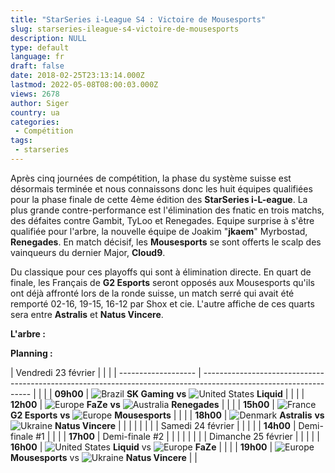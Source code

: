```yaml
---
title: "StarSeries i-League S4 : Victoire de Mousesports"
slug: starseries-ileague-s4-victoire-de-mousesports
description: NULL
type: default
language: fr
draft: false
date: 2018-02-25T23:13:14.000Z
lastmod: 2022-05-08T08:00:03.000Z
views: 2678
author: Siger
country: ua
categories:
 - Compétition
tags:
 - starseries
---
```

Après cinq journées de compétition, la phase du système suisse est désormais terminée et nous connaissons donc les huit équipes qualifiées pour la phase finale de cette 4ème édition des **StarSeries i-L-eague**. La plus grande contre-performance est l'élimination des fnatic en trois matchs, des défaites contre Gambit, TyLoo et Renegades. Equipe surprise à s'être qualifiée pour l'arbre, la nouvelle équipe de Joakim "**jkaem**" Myrbostad, **Renegades**. En match décisif, les **Mousesports** se sont offerts le scalp des vainqueurs du dernier Major, **Cloud9**.

Du classique pour ces playoffs qui sont à élimination directe. En quart de finale, les Français de **G2 Esports** seront opposés aux Mousesports qu'ils ont déjà affronté lors de la ronde suisse, un match serré qui avait été remporté 02-16, 19-15, 16-12 par Shox et cie. L'autre affiche de ces quarts sera entre **Astralis** et **Natus Vincere**.

**L'arbre :** 

**Planning :**

| Vendredi 23 février |                                                                                                                   |  |
| ------------------- | ----------------------------------------------------------------------------------------------------------------- |  |
| | **09h00**         | ![Brazil](/images/countries/br.svg)⁠ **SK Gaming** **vs** ![United States](/images/countries/us.svg)⁠ **Liquid**  |  |
| | **12h00**         | ![Europe](/images/countries/eu.svg)⁠ **FaZe** **vs** ![Australia](/images/countries/au.svg)⁠ **Renegades**        |  |
| | **15h00**         | ![France](/images/countries/fr.svg)⁠ **G2 Esports** **vs** ![Europe](/images/countries/eu.svg)⁠ **Mousesports**   |  |
| | **18h00**         | ![Denmark](/images/countries/dk.svg)⁠ **Astralis** **vs** ![Ukraine](/images/countries/ua.svg)⁠ **Natus Vincere** |  |
| |                   |                                                                                                                   |  |
| Samedi 24 février   |                                                                                                                   |  |
| | **14h00**         | Demi-finale #1                                                                                                    |  |
| | **17h00**         | Demi-finale #2                                                                                                    |  |
| |                   |                                                                                                                   |  |
| Dimanche 25 février |                                                                                                                   |  |
| | **16h00**         | ![United States](/images/countries/us.svg)⁠ **Liquid** vs ![Europe](/images/countries/eu.svg)⁠ **FaZe**           |  |
| | **19h00**         | ![Europe](/images/countries/eu.svg)⁠ **Mousesports** vs ![Ukraine](/images/countries/ua.svg)⁠ **Natus Vincere**   |  |

  
